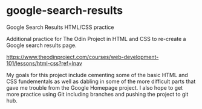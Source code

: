 # google-search-results
Google Search Results HTML/CSS practice

Additional practice for The Odin Project in HTML and CSS to re-create a Google search results page. 

https://www.theodinproject.com/courses/web-development-101/lessons/html-css?ref=lnav

My goals for this project include cementing some of the basic HTML and CSS fundementals as well as dabling in some of the more difficult parts that gave me trouble from the Google Homepage project.
I also hope to get more practice using Git including branches and pushing the project to git hub.


